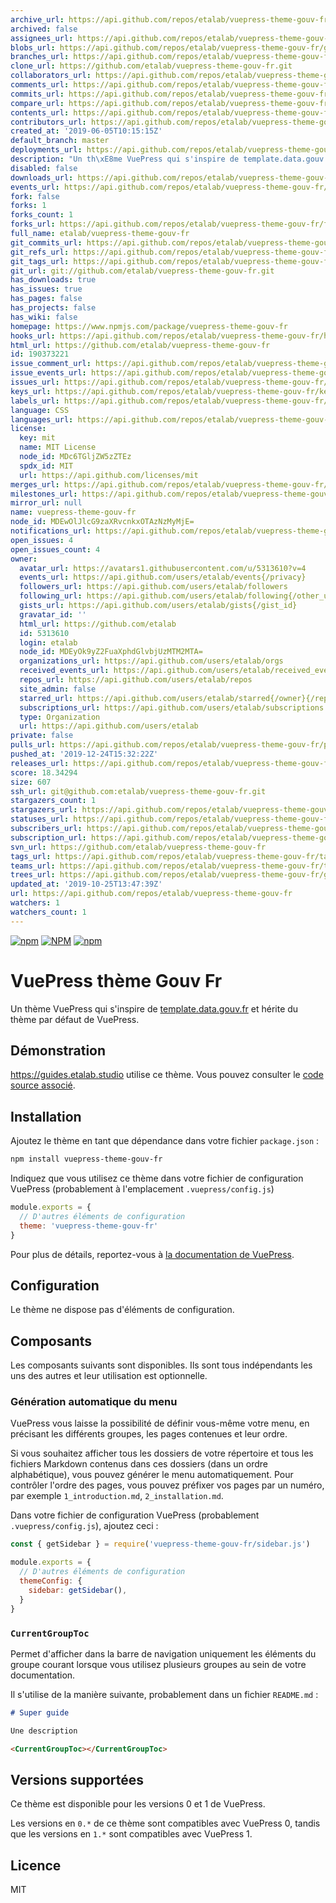 ```yaml
---
archive_url: https://api.github.com/repos/etalab/vuepress-theme-gouv-fr/{archive_format}{/ref}
archived: false
assignees_url: https://api.github.com/repos/etalab/vuepress-theme-gouv-fr/assignees{/user}
blobs_url: https://api.github.com/repos/etalab/vuepress-theme-gouv-fr/git/blobs{/sha}
branches_url: https://api.github.com/repos/etalab/vuepress-theme-gouv-fr/branches{/branch}
clone_url: https://github.com/etalab/vuepress-theme-gouv-fr.git
collaborators_url: https://api.github.com/repos/etalab/vuepress-theme-gouv-fr/collaborators{/collaborator}
comments_url: https://api.github.com/repos/etalab/vuepress-theme-gouv-fr/comments{/number}
commits_url: https://api.github.com/repos/etalab/vuepress-theme-gouv-fr/commits{/sha}
compare_url: https://api.github.com/repos/etalab/vuepress-theme-gouv-fr/compare/{base}...{head}
contents_url: https://api.github.com/repos/etalab/vuepress-theme-gouv-fr/contents/{+path}
contributors_url: https://api.github.com/repos/etalab/vuepress-theme-gouv-fr/contributors
created_at: '2019-06-05T10:15:15Z'
default_branch: master
deployments_url: https://api.github.com/repos/etalab/vuepress-theme-gouv-fr/deployments
description: "Un th\xE8me VuePress qui s'inspire de template.data.gouv.fr"
disabled: false
downloads_url: https://api.github.com/repos/etalab/vuepress-theme-gouv-fr/downloads
events_url: https://api.github.com/repos/etalab/vuepress-theme-gouv-fr/events
fork: false
forks: 1
forks_count: 1
forks_url: https://api.github.com/repos/etalab/vuepress-theme-gouv-fr/forks
full_name: etalab/vuepress-theme-gouv-fr
git_commits_url: https://api.github.com/repos/etalab/vuepress-theme-gouv-fr/git/commits{/sha}
git_refs_url: https://api.github.com/repos/etalab/vuepress-theme-gouv-fr/git/refs{/sha}
git_tags_url: https://api.github.com/repos/etalab/vuepress-theme-gouv-fr/git/tags{/sha}
git_url: git://github.com/etalab/vuepress-theme-gouv-fr.git
has_downloads: true
has_issues: true
has_pages: false
has_projects: false
has_wiki: false
homepage: https://www.npmjs.com/package/vuepress-theme-gouv-fr
hooks_url: https://api.github.com/repos/etalab/vuepress-theme-gouv-fr/hooks
html_url: https://github.com/etalab/vuepress-theme-gouv-fr
id: 190373221
issue_comment_url: https://api.github.com/repos/etalab/vuepress-theme-gouv-fr/issues/comments{/number}
issue_events_url: https://api.github.com/repos/etalab/vuepress-theme-gouv-fr/issues/events{/number}
issues_url: https://api.github.com/repos/etalab/vuepress-theme-gouv-fr/issues{/number}
keys_url: https://api.github.com/repos/etalab/vuepress-theme-gouv-fr/keys{/key_id}
labels_url: https://api.github.com/repos/etalab/vuepress-theme-gouv-fr/labels{/name}
language: CSS
languages_url: https://api.github.com/repos/etalab/vuepress-theme-gouv-fr/languages
license:
  key: mit
  name: MIT License
  node_id: MDc6TGljZW5zZTEz
  spdx_id: MIT
  url: https://api.github.com/licenses/mit
merges_url: https://api.github.com/repos/etalab/vuepress-theme-gouv-fr/merges
milestones_url: https://api.github.com/repos/etalab/vuepress-theme-gouv-fr/milestones{/number}
mirror_url: null
name: vuepress-theme-gouv-fr
node_id: MDEwOlJlcG9zaXRvcnkxOTAzNzMyMjE=
notifications_url: https://api.github.com/repos/etalab/vuepress-theme-gouv-fr/notifications{?since,all,participating}
open_issues: 4
open_issues_count: 4
owner:
  avatar_url: https://avatars1.githubusercontent.com/u/5313610?v=4
  events_url: https://api.github.com/users/etalab/events{/privacy}
  followers_url: https://api.github.com/users/etalab/followers
  following_url: https://api.github.com/users/etalab/following{/other_user}
  gists_url: https://api.github.com/users/etalab/gists{/gist_id}
  gravatar_id: ''
  html_url: https://github.com/etalab
  id: 5313610
  login: etalab
  node_id: MDEyOk9yZ2FuaXphdGlvbjUzMTM2MTA=
  organizations_url: https://api.github.com/users/etalab/orgs
  received_events_url: https://api.github.com/users/etalab/received_events
  repos_url: https://api.github.com/users/etalab/repos
  site_admin: false
  starred_url: https://api.github.com/users/etalab/starred{/owner}{/repo}
  subscriptions_url: https://api.github.com/users/etalab/subscriptions
  type: Organization
  url: https://api.github.com/users/etalab
private: false
pulls_url: https://api.github.com/repos/etalab/vuepress-theme-gouv-fr/pulls{/number}
pushed_at: '2019-12-24T15:32:22Z'
releases_url: https://api.github.com/repos/etalab/vuepress-theme-gouv-fr/releases{/id}
score: 18.34294
size: 607
ssh_url: git@github.com:etalab/vuepress-theme-gouv-fr.git
stargazers_count: 1
stargazers_url: https://api.github.com/repos/etalab/vuepress-theme-gouv-fr/stargazers
statuses_url: https://api.github.com/repos/etalab/vuepress-theme-gouv-fr/statuses/{sha}
subscribers_url: https://api.github.com/repos/etalab/vuepress-theme-gouv-fr/subscribers
subscription_url: https://api.github.com/repos/etalab/vuepress-theme-gouv-fr/subscription
svn_url: https://github.com/etalab/vuepress-theme-gouv-fr
tags_url: https://api.github.com/repos/etalab/vuepress-theme-gouv-fr/tags
teams_url: https://api.github.com/repos/etalab/vuepress-theme-gouv-fr/teams
trees_url: https://api.github.com/repos/etalab/vuepress-theme-gouv-fr/git/trees{/sha}
updated_at: '2019-10-25T13:47:39Z'
url: https://api.github.com/repos/etalab/vuepress-theme-gouv-fr
watchers: 1
watchers_count: 1
---
```


[![npm](https://img.shields.io/npm/v/vuepress-theme-gouv-fr.svg?style=flat-square)](https://npmjs.org/package/vuepress-theme-gouv-fr "View this project on npm")
[![NPM](https://img.shields.io/npm/l/vuepress-theme-gouv-fr.svg?style=flat-square)](https://npmjs.org/package/vuepress-theme-gouv-fr "View this project on npm")
[![npm](https://img.shields.io/npm/dy/vuepress-theme-gouv-fr.svg?style=flat-square)](https://npmjs.org/package/vuepress-theme-gouv-fr "View this project on npm")

# VuePress thème Gouv Fr

Un thème VuePress qui s'inspire de [template.data.gouv.fr](https://template.data.gouv.fr) et hérite du thème par défaut de VuePress.

## Démonstration

https://guides.etalab.studio utilise ce thème. Vous pouvez consulter le [code source associé](https://github.com/etalab/guides).

## Installation

Ajoutez le thème en tant que dépendance dans votre fichier `package.json` :

```sh
npm install vuepress-theme-gouv-fr
```

Indiquez que vous utilisez ce thème dans votre fichier de configuration VuePress (probablement à l'emplacement `.vuepress/config.js`)

```javascript
module.exports = {
  // D'autres éléments de configuration
  theme: 'vuepress-theme-gouv-fr'
}
```

Pour plus de détails, reportez-vous à [la documentation de VuePress](https://vuepress.vuejs.org/theme/using-a-theme.html).

## Configuration
Le thème ne dispose pas d'éléments de configuration.

## Composants
Les composants suivants sont disponibles. Ils sont tous indépendants les uns des autres et leur utilisation est optionnelle.

### Génération automatique du menu
VuePress vous laisse la possibilité de définir vous-même votre menu, en précisant les différents groupes, les pages contenues et leur ordre.

Si vous souhaitez afficher tous les dossiers de votre répertoire et tous les fichiers Markdown contenus dans ces dossiers (dans un ordre alphabétique), vous pouvez générer le menu automatiquement. Pour contrôler l'ordre des pages, vous pouvez préfixer vos pages par un numéro, par exemple `1_introduction.md`, `2_installation.md`.

Dans votre fichier de configuration VuePress (probablement `.vuepress/config.js`), ajoutez ceci :
```javascript
const { getSidebar } = require('vuepress-theme-gouv-fr/sidebar.js')

module.exports = {
  // D'autres éléments de configuration
  themeConfig: {
    sidebar: getSidebar(),
  }
}
```

### `CurrentGroupToc`
Permet d'afficher dans la barre de navigation uniquement les éléments du groupe courant lorsque vous utilisez plusieurs groupes au sein de votre documentation.

Il s'utilise de la manière suivante, probablement dans un fichier `README.md` :
```md
# Super guide

Une description

<CurrentGroupToc></CurrentGroupToc>
```

## Versions supportées
Ce thème est disponible pour les versions 0 et 1 de VuePress.

Les versions en `0.*` de ce thème sont compatibles avec VuePress 0, tandis que les versions en `1.*` sont compatibles avec VuePress 1.

## Licence

MIT
